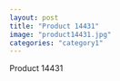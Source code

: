 ```yaml
---
layout: post
title: "Product 14431"
image: "product14431.jpg"
categories: "category1"
---
```

Product 14431
